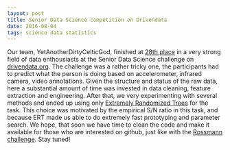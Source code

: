 ```yaml
---
layout: post
title: Senior Data Science competition on Drivendata
date: 2016-08-04
tags: science data statistics
---
```


Our team, YetAnotherDirtyCelticGod, finished at [28th place](https://www.drivendata.org/competitions/42/leaderboard/) in a very strong field of data enthousiasts at the Senior Data Science challenge on [drivendata.org](https://www.drivendata.org/). 
The challenge was a rather tricky one, the participants had to predict what the person is doing based on accelerometer, infrared camera, video annotations. Given the structure and status of the raw data, here a substantial amount of time was invested in data cleaning, feature extraction and engineering. After that, we very experimenting with several methods and ended up using only [Extremely Randomized Trees](http://citeseerx.ist.psu.edu/viewdoc/download?doi=10.1.1.65.7485&rep=rep1&type=pdf) for the task. This choice was motivated by the empirical S/N ratio in this task, and because ERT made us able to do extremely fast prototyping and parameter search. 
We hope, that soon we have time to clean the code and make it available for those who are interested on github, just like with the [Rossmann challenge](https://github.com/agostontorok/KaggleRossmannChallenge). Stay tuned!
